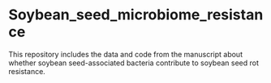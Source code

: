 # Soybean_seed_microbiome_resistance
This repository includes the data and code from the manuscript about whether soybean seed-associated bacteria contribute to soybean seed rot resistance.
